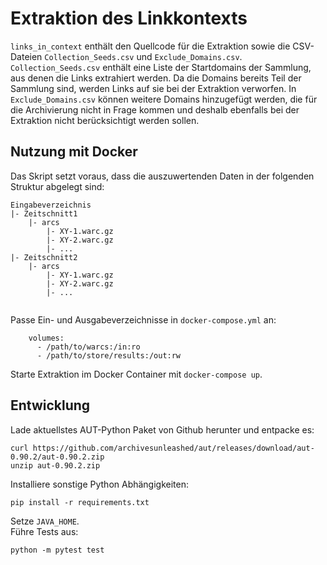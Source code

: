 # Extraktion des Linkkontexts
`links_in_context` enthält den Quellcode für die Extraktion sowie die CSV-Dateien `Collection_Seeds.csv` und `Exclude_Domains.csv`.
`Collection_Seeds.csv` enthält eine Liste der Startdomains der Sammlung, aus denen die Links extrahiert werden.
Da die Domains bereits Teil der Sammlung sind, werden Links auf sie bei der Extraktion verworfen.
In `Exclude_Domains.csv` können weitere Domains hinzugefügt werden, die für die Archivierung nicht in Frage kommen und deshalb
ebenfalls bei der Extraktion nicht berücksichtigt werden sollen.

## Nutzung mit Docker
Das Skript setzt voraus, dass die auszuwertenden Daten in der folgenden Struktur abgelegt sind:
```shell
Eingabeverzeichnis
|- Zeitschnitt1
    |- arcs
        |- XY-1.warc.gz
        |- XY-2.warc.gz
        |- ...
|- Zeitschnitt2
    |- arcs
        |- XY-1.warc.gz
        |- XY-2.warc.gz
        |- ...
    
```
Passe Ein- und Ausgabeverzeichnisse in `docker-compose.yml` an:
```
    volumes:
      - /path/to/warcs:/in:ro
      - /path/to/store/results:/out:rw
```
Starte Extraktion im Docker Container mit `docker-compose up`.

## Entwicklung
Lade aktuellstes AUT-Python Paket von Github herunter und entpacke es:
```shell
curl https://github.com/archivesunleashed/aut/releases/download/aut-0.90.2/aut-0.90.2.zip
unzip aut-0.90.2.zip
```
Installiere sonstige Python Abhängigkeiten:
```shell
pip install -r requirements.txt
```
Setze `JAVA_HOME`.  
Führe Tests aus:
```shell
python -m pytest test
```